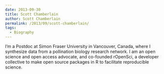 ```yaml
---
date: 2013-09-30
title: Scott Chamberlain
author: Scott Chamberlain
permalink: /2013/09/scott-chamberlain/
tags:
  - Biography
---
```

I&#8217;m a Postdoc at Simon Fraser University in Vancouver, Canada, where I synthesize data from a pollination biology research network. I am an open science and open access advocate, and co-founded rOpenSci, a developer collective to make open source packages in R to facilitate reproducible science.
